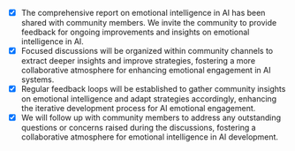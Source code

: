 - [x] The comprehensive report on emotional intelligence in AI has been shared with community members. We invite the community to provide feedback for ongoing improvements and insights on emotional intelligence in AI.
- [x] Focused discussions will be organized within community channels to extract deeper insights and improve strategies, fostering a more collaborative atmosphere for enhancing emotional engagement in AI systems.
- [x] Regular feedback loops will be established to gather community insights on emotional intelligence and adapt strategies accordingly, enhancing the iterative development process for AI emotional engagement.
- [x] We will follow up with community members to address any outstanding questions or concerns raised during the discussions, fostering a collaborative atmosphere for emotional intelligence in AI development.